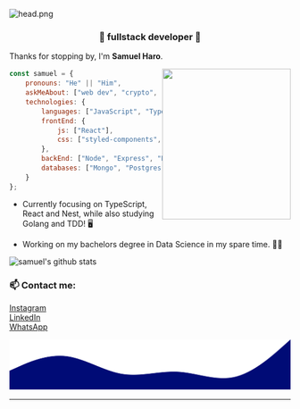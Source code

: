 ![head.png](https://i.imgur.com/xdhf60h.png)

<h3 align="center">🚀 fullstack developer 🚀</h3>

Thanks for stopping by, I'm **Samuel Haro**.

<img align='right' src="https://media1.giphy.com/media/CuuSHzuc0O166MRfjt/giphy.gif?cid=ecf05e47ejrqne2ds1wwk2lyjjfok4rnubowzsnnze5k3p1v&rid=giphy.gif&ct=g" width="230" height="270">

```javascript
const samuel = {
    pronouns: "He" || "Him",
    askMeAbout: ["web dev", "crypto", "tech", "gaming"],
    technologies: {
        languages: ["JavaScript", "TypeScript"],
        frontEnd: {
            js: ["React"],
            css: ["styled-components", "tailwind"]
        },
        backEnd: ["Node", "Express", "Nest"],
        databases: ["Mongo", "Postgres", "SQLite"],
    }
};
```

- Currently focusing on TypeScript, React and Nest, while also studying Golang and TDD! 🖥️

- Working on my bachelors degree in Data Science in my spare time. 👨‍💻


![samuel's github stats](https://github-readme-stats.vercel.app/api?username=samuelharo97&hide=contribs,prs&count_private=true&show_icons=true)

<h3> 📫 Contact me: </h3>
<a href="https://www.instagram.com/samuelharo_/">Instagram</a> <br>
<a href="https://www.linkedin.com/in/samuel-haro-b14551236//">LinkedIn</a><br>
<a href="https://api.whatsapp.com/send?phone=5515998013934">WhatsApp<a/>
 
![bottom.png](https://raw.githubusercontent.com/iCharlesZ/FigureBed/master/img/readme-bottom.png)

---




